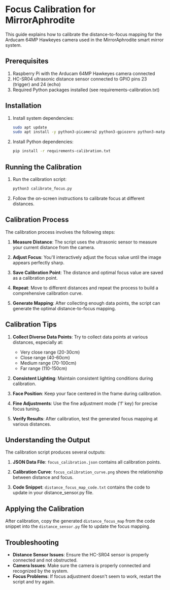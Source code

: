 # Focus Calibration for MirrorAphrodite

This guide explains how to calibrate the distance-to-focus mapping for the Arducam 64MP Hawkeyes camera used in the MirrorAphrodite smart mirror system.

## Prerequisites

1. Raspberry Pi with the Arducam 64MP Hawkeyes camera connected
2. HC-SR04 ultrasonic distance sensor connected to GPIO pins 23 (trigger) and 24 (echo)
3. Required Python packages installed (see requirements-calibration.txt)

## Installation

1. Install system dependencies:
   ```bash
   sudo apt update
   sudo apt install -y python3-picamera2 python3-gpiozero python3-matplotlib python3-numpy
   ```

2. Install Python dependencies:
   ```bash
   pip install -r requirements-calibration.txt
   ```

## Running the Calibration

1. Run the calibration script:
   ```bash
   python3 calibrate_focus.py
   ```

2. Follow the on-screen instructions to calibrate focus at different distances.

## Calibration Process

The calibration process involves the following steps:

1. **Measure Distance**: The script uses the ultrasonic sensor to measure your current distance from the camera.

2. **Adjust Focus**: You'll interactively adjust the focus value until the image appears perfectly sharp.

3. **Save Calibration Point**: The distance and optimal focus value are saved as a calibration point.

4. **Repeat**: Move to different distances and repeat the process to build a comprehensive calibration curve.

5. **Generate Mapping**: After collecting enough data points, the script can generate the optimal distance-to-focus mapping.

## Calibration Tips

1. **Collect Diverse Data Points**: Try to collect data points at various distances, especially at:
   - Very close range (20-30cm)
   - Close range (40-60cm)
   - Medium range (70-100cm)
   - Far range (110-150cm)

2. **Consistent Lighting**: Maintain consistent lighting conditions during calibration.

3. **Face Position**: Keep your face centered in the frame during calibration.

4. **Fine Adjustments**: Use the fine adjustment mode ('f' key) for precise focus tuning.

5. **Verify Results**: After calibration, test the generated focus mapping at various distances.

## Understanding the Output

The calibration script produces several outputs:

1. **JSON Data File**: `focus_calibration.json` contains all calibration points.

2. **Calibration Curve**: `focus_calibration_curve.png` shows the relationship between distance and focus.

3. **Code Snippet**: `distance_focus_map_code.txt` contains the code to update in your distance_sensor.py file.

## Applying the Calibration

After calibration, copy the generated `distance_focus_map` from the code snippet into the `distance_sensor.py` file to update the focus mapping.

## Troubleshooting

- **Distance Sensor Issues**: Ensure the HC-SR04 sensor is properly connected and not obstructed.
- **Camera Issues**: Make sure the camera is properly connected and recognized by the system.
- **Focus Problems**: If focus adjustment doesn't seem to work, restart the script and try again. 